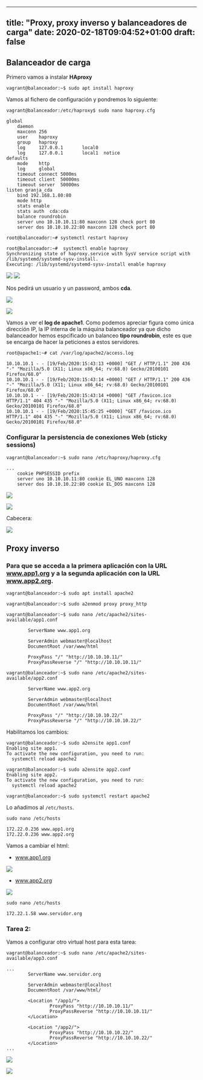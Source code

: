 
---
title: "Proxy, proxy inverso y balanceadores de carga"
date: 2020-02-18T09:04:52+01:00
draft: false
---

## Balanceador de carga

Primero vamos a instalar **HAproxy** 

    vagrant@balanceador:~$ sudo apt install haproxy

Vamos al fichero de configuración y pondremos lo siguiente:

```
vagrant@balanceador:/etc/haproxy$ sudo nano haproxy.cfg 

global
    daemon
    maxconn 256
    user    haproxy
    group   haproxy
    log     127.0.0.1       local0
    log     127.0.0.1       local1  notice
defaults
    mode    http
    log     global
    timeout connect 5000ms
    timeout client  50000ms
    timeout server  50000ms
listen granja_cda
    bind 192.168.1.80:80
    mode http
    stats enable
    stats auth  cda:cda
    balance roundrobin
    server uno 10.10.10.11:80 maxconn 128 check port 80
    server dos 10.10.10.22:80 maxconn 128 check port 80

root@balanceador:~# systemctl restart haproxy

root@balanceador:~#  systemctl enable haproxy
Synchronizing state of haproxy.service with SysV service script with /lib/systemd/systemd-sysv-install.
Executing: /lib/systemd/systemd-sysv-install enable haproxy
```

![](https://i.imgur.com/wIRP8cm.png)
![](https://i.imgur.com/HoFJRsd.png)

Nos pedirá un usuario y un password, ambos **cda**.

![](https://i.imgur.com/UQi7ARw.png)

![](https://i.imgur.com/tZWK0SG.png)


Vamos a ver el **log de apache1**. Como podemos apreciar figura como única dirección IP, la IP interna de la máquina balanceador ya que dicho balanceador hemos espcificado un balanceo **tipo roundrobin**, este es que se encarga de hacer la peticiones a estos servidores.

```
root@apache1:~# cat /var/log/apache2/access.log 

10.10.10.1 - - [19/Feb/2020:15:43:13 +0000] "GET / HTTP/1.1" 200 436 "-" "Mozilla/5.0 (X11; Linux x86_64; rv:68.0) Gecko/20100101 Firefox/68.0"
10.10.10.1 - - [19/Feb/2020:15:43:14 +0000] "GET / HTTP/1.1" 200 436 "-" "Mozilla/5.0 (X11; Linux x86_64; rv:68.0) Gecko/20100101 Firefox/68.0"
10.10.10.1 - - [19/Feb/2020:15:43:14 +0000] "GET /favicon.ico HTTP/1.1" 404 435 "-" "Mozilla/5.0 (X11; Linux x86_64; rv:68.0) Gecko/20100101 Firefox/68.0"
10.10.10.1 - - [19/Feb/2020:15:45:25 +0000] "GET /favicon.ico HTTP/1.1" 404 435 "-" "Mozilla/5.0 (X11; Linux x86_64; rv:68.0) Gecko/20100101 Firefox/68.0"
```

### Configurar la persistencia de conexiones Web (sticky sessions)

```
vagrant@balanceador:~$ sudo nano /etc/haproxy/haproxy.cfg 

...
    cookie PHPSESSID prefix                             
    server uno 10.10.10.11:80 cookie EL_UNO maxconn 128 
    server dos 10.10.10.22:80 cookie EL_DOS maxconn 128    
```        

![](https://i.imgur.com/VbAymPi.png)

![](https://i.imgur.com/ZeYasXv.png)

Cabecera:

![](https://i.imgur.com/nTa2cWK.png)


## Proxy inverso

### Para que se acceda a la primera aplicación con la URL www.app1.org y a la segunda aplicación con la URL www.app2.org.

```
vagrant@balanceador:~$ sudo apt install apache2

vagrant@balanceador:~$ sudo a2enmod proxy proxy_http
```

```
vagrant@balanceador:~$ sudo nano /etc/apache2/sites-available/app1.conf 

        ServerName www.app1.org

        ServerAdmin webmaster@localhost
        DocumentRoot /var/www/html

        ProxyPass "/" "http://10.10.10.11/"
        ProxyPassReverse "/" "http://10.10.10.11/"

vagrant@balanceador:~$ sudo nano /etc/apache2/sites-available/app2.conf 

        ServerName www.app2.org 

        ServerAdmin webmaster@localhost
        DocumentRoot /var/www/html

        ProxyPass "/" "http://10.10.10.22/"
        ProxyPassReverse "/" "http://10.10.10.22/"
```

Habilitamos los cambios:

```
vagrant@balanceador:~$ sudo a2ensite app1.conf
Enabling site app1.
To activate the new configuration, you need to run:
  systemctl reload apache2
  
vagrant@balanceador:~$ sudo a2ensite app2.conf
Enabling site app2.
To activate the new configuration, you need to run:
  systemctl reload apache2
  
vagrant@balanceador:~$ sudo systemctl restart apache2
```

Lo añadimos al `/etc/hosts`.

```
sudo nano /etc/hosts

172.22.0.236 www.app1.org
172.22.0.236 www.app2.org
```

Vamos a cambiar el html:

- www.app1.org

![](https://i.imgur.com/FapCq6S.png)

- www.app2.org

![](https://i.imgur.com/m4GnlFc.png)

```
sudo nano /etc/hosts

172.22.1.58 www.servidor.org
```

### Tarea 2:

Vamos a configurar otro virtual host para esta tarea:

```
vagrant@balanceador:~$ sudo nano /etc/apache2/sites-available/app3.conf 

...
        ServerName www.servidor.org

        ServerAdmin webmaster@localhost
        DocumentRoot /var/www/html/

        <Location "/app1/">
                ProxyPass "http://10.10.10.11/"
                ProxyPassReverse "http://10.10.10.11/"
        </Location>

        <Location "/app2/">
                ProxyPass "http://10.10.10.22/"
                ProxyPassReverse "http://10.10.10.22/"
        </Location>
...
```

![](https://i.imgur.com/x5uv1SC.png)

![](https://i.imgur.com/7AK8hpv.png)

